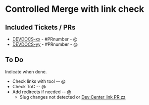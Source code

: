 # Controlled Merge with link check

## Included Tickets / PRs
* [DEVDOCS-xx](https://bigcommercecloud.atlassian.net/browse/DEVDOCS-xx) - #PRnumber - @
* [DEVDOCS-yy](https://bigcommercecloud.atlassian.net/browse/DEVDOCS-yy) - #PRnumber - @

## To Do
Indicate when done.

* Check links with tool -- @
* Check ToC -- @
* Add redirects if needed -- @
  * Slug changes not detected or [Dev Center link PR zz](https://github.com/bigcommerce-labs/next-dev-center-prototype/pull/zz)
